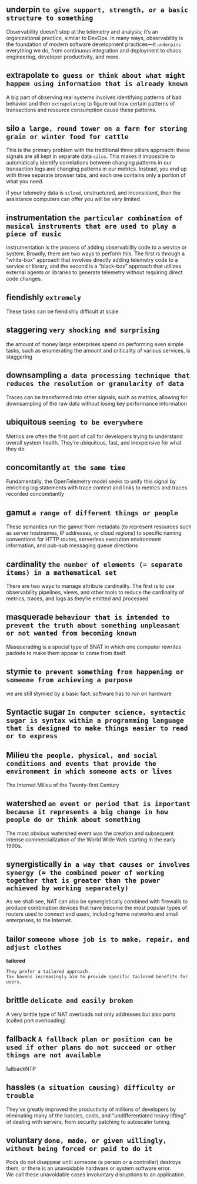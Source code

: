 ## underpin  `to give support, strength, or a basic structure to something`
Observability doesn’t stop at the telemetry and analysis; it’s an organizational practice, similar to DevOps. 
In many ways, observability is the foundation of modern software development practices—it `underpins` everything we do, 
from continuous integration and deployment to chaos engineering, developer productivity, and more. 

## extrapolate `to guess or think about what might happen using information that is already known`
A big part of observing real systems involves identifying patterns of bad behavior and then `extrapolating` to figure out how certain patterns of transactions and resource consumption cause these patterns. 

## silo `a large, round tower on a farm for storing grain or winter food for cattle`
This is the primary problem with the traditional three pillars approach: these signals are all kept in separate data `silos`. This makes it impossible to automatically identify correlations between changing patterns in our transaction logs and changing patterns in our metrics. Instead, you end up with three separate browser tabs, and each one contains only a portion of what you need.

if your telemetry data is `siloed`, unstructured, and inconsistent, then the assistance computers can offer you will be very limited.

## instrumentation `the particular combination of musical instruments that are used to play a piece of music`
instrumentation is the process of adding observability code to a service or system. Broadly, there are two ways to perform this. The first is through a “white-box” approach that involves directly adding telemetry code to a service or library, and the second is a “black-box” approach that utilizes external agents or libraries to generate telemetry without requiring direct code changes. 

## fiendishly `extremely`
These tasks can be fiendishly difficult at scale

## staggering `very shocking and surprising`
the amount of money large enterprises spend on performing even simple tasks, such as enumerating the amount and criticality of various services, is staggering

## downsampling  `a data processing technique that reduces the resolution or granularity of data`
Traces can be transformed into other signals, such as metrics, allowing for downsampling of the raw data without losing key performance information

## ubiquitous `seeming to be everywhere`
Metrics are often the first port of call for developers trying to understand overall system health. They’re ubiquitous, fast, and inexpensive for what they do

## concomitantly `at the same time`
Fundamentally, the OpenTelemetry model seeks to unify this signal by enriching log statements with trace context and links to metrics and traces recorded concomitantly

## gamut  `a range of different things or people`
These semantics run the gamut from metadata (to represent resources such as server hostnames, IP addresses, or cloud regions) to specific naming conventions for HTTP routes, serverless execution environment information, and pub-sub messaging queue directions
## cardinality `the number of elements (= separate items) in a mathematical set`
There are two ways to manage attribute cardinality. The first is to use observability pipelines, views, and other tools to reduce the cardinality of metrics, traces, and logs as they’re emitted and processed

## masquerade `behaviour that is intended to prevent the truth about something unpleasant or not wanted from becoming known`
Masquerading is a special type of SNAT in which one computer rewrites packets to make them appear to come from itself

## stymie `to prevent something from happening or someone from achieving a purpose`
we are still stymied by a basic fact: software has to run on hardware

## Syntactic sugar  `In computer science, syntactic sugar is syntax within a programming language that is designed to make things easier to read or to express`

## Milieu `the people, physical, and social conditions and events that provide the environment in which someone acts or lives`
The Internet Milieu of the Twenty-first Century

## watershed  `an event or period that is important because it represents a big change in how people do or think about something`
The most obvious watershed event was the creation and subsequent intense commercialization of the World Wide Web starting in the early 1990s. 

## synergistically  `in a way that causes or involves synergy (= the combined power of working together that is greater than the power achieved by working separately)`
As we shall see, NAT can also be synergistically combined with firewalls to produce combination devices that have become the most popular types of routers used to connect end users, including home networks and small enterprises, to the Internet.

## tailor `someone whose job is to make, repair, and adjust clothes`

**tailored**
```
They prefer a tailored approach.
Tax havens increasingly aim to provide specific tailored benefits for users.
```

## brittle  `delicate and easily broken`
A very brittle type of NAT overloads not only addresses but also ports (called port overloading)

## fallback  `A fallback plan or position can be used if other plans do not succeed or other things are not available`
fallbackNTP

## hassles   `(a situation causing) difficulty or trouble`
They’ve greatly improved the productivity of millions of developers by eliminating many of the hassles, costs, and “undifferentiated heavy lifting” of dealing with servers, from security patching to autoscaler tuning.

## voluntary `done, made, or given willingly, without being forced or paid to do it`
Pods do not disappear until someone (a person or a controller) destroys them, or there is an unavoidable hardware or system software error.\
We call these unavoidable cases involuntary disruptions to an application.
